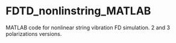 # FDTD_nonlinstring_MATLAB
MATLAB code for nonlinear string vibration FD simulation. 2 and 3 polarizations versions.
